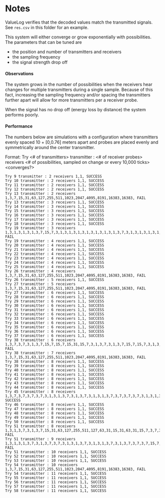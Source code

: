 # Notes

ValueLog verifies that the decoded values match the transmitted signals. See `res.csv` in this folder for an example.

This system will either converge or grow exponentially with possibilities. The parameters that can be tuned are
 - the position and number of transmitters and receivers
 - the sampling frequency
 - the signal strength drop off


#### Observations

The system grows in the number of possibilities when the receivers hear changes for multiple transmitters during a
single sample. Because of this fact, increasing the sampling frequency and/or spacing the transmitters further apart
will allow for more transmitters per a receiver probe.

When the signal has no drop off (energy loss by distance) the system performs poorly.


#### Performance

The numbers below are simulations with a configuration where transmitters evenly spaced 10 + [0,0.76] meters apart
and probes are placed evenly and symmetrically around the center transmitter.

Format:
    Try <# of transmitters> transmitter : <# of receiver probes> receivers
    <# of possibilities, sampled on change or every 10,000 ticks> <converges?>

```
Try 9 transmitter : 2 receivers 1,1, SUCCESS
Try 10 transmitter : 2 receivers 1,1, SUCCESS
Try 11 transmitter : 2 receivers 1,1, SUCCESS
Try 12 transmitter : 2 receivers 1,1, SUCCESS
Try 13 transmitter : 2 receivers 1,3,7,15,31,63,127,255,511,1023,2047,4095,8191,16383,16383, FAIL
Try 13 transmitter : 3 receivers 1,1, SUCCESS
Try 14 transmitter : 3 receivers 1,1, SUCCESS
Try 15 transmitter : 3 receivers 1,1, SUCCESS
Try 16 transmitter : 3 receivers 1,1, SUCCESS
Try 17 transmitter : 3 receivers 1,1, SUCCESS
Try 18 transmitter : 3 receivers 1,1, SUCCESS
Try 19 transmitter : 3 receivers 1,3,1,3,1,3,1,3,7,15,7,3,1,3,1,3,1,3,1,3,1,3,1,3,1,3,7,3,1,3,1,3,1,3,1,3,1,3,1,3,1,3,1,3,1,3,1,3,1,3,1,3,1,3,1,3,1,3,1,3,1,3,1,3,1,3,1,3,1,3,1,3,1,3,7,3,1,3,1,3,7,3,1,3,1,3,1,3,1,3,1,3,1,3,1,3,1,3,1,3,1,3,7,3,1,3,1,3,7,3,5,3,5,3,5,3,5,3,5,9,5,3,5,3,5,9,5,3,3, FAIL
Try 19 transmitter : 4 receivers 1,1, SUCCESS
Try 20 transmitter : 4 receivers 1,1, SUCCESS
Try 21 transmitter : 4 receivers 1,1, SUCCESS
Try 22 transmitter : 4 receivers 1,1, SUCCESS
Try 23 transmitter : 4 receivers 1,1, SUCCESS
Try 24 transmitter : 4 receivers 1,1, SUCCESS
Try 25 transmitter : 4 receivers 1,1, SUCCESS
Try 26 transmitter : 4 receivers 1,3,7,15,31,63,127,255,511,1023,2047,4095,8191,16383,16383, FAIL
Try 26 transmitter : 5 receivers 1,1, SUCCESS
Try 27 transmitter : 5 receivers 1,3,7,15,31,63,127,255,511,1023,2047,4095,8191,16383,16383, FAIL
Try 27 transmitter : 6 receivers 1,1, SUCCESS
Try 28 transmitter : 6 receivers 1,1, SUCCESS
Try 29 transmitter : 6 receivers 1,1, SUCCESS
Try 30 transmitter : 6 receivers 1,1, SUCCESS
Try 31 transmitter : 6 receivers 1,1, SUCCESS
Try 32 transmitter : 6 receivers 1,1, SUCCESS
Try 33 transmitter : 6 receivers 1,1, SUCCESS
Try 34 transmitter : 6 receivers 1,1, SUCCESS
Try 35 transmitter : 6 receivers 1,1, SUCCESS
Try 36 transmitter : 6 receivers 1,1, SUCCESS
Try 37 transmitter : 6 receivers 1,1, SUCCESS
Try 38 transmitter : 6 receivers 1,3,7,3,7,3,1,3,7,15,7,15,7,15,31,15,7,3,1,3,7,3,1,3,7,15,7,15,7,3,1,3,7,15,31,15,7,15,7,3,7,15,7,15,31,63,31,15,31,15,7,3,3, FAIL
Try 38 transmitter : 7 receivers 1,3,7,15,31,63,127,255,511,1023,2047,4095,8191,16383,16383, FAIL
Try 38 transmitter : 8 receivers 1,1, SUCCESS
Try 39 transmitter : 8 receivers 1,1, SUCCESS
Try 40 transmitter : 8 receivers 1,1, SUCCESS
Try 41 transmitter : 8 receivers 1,1, SUCCESS
Try 42 transmitter : 8 receivers 1,1, SUCCESS
Try 43 transmitter : 8 receivers 1,1, SUCCESS
Try 44 transmitter : 8 receivers 1,1, SUCCESS
Try 45 transmitter : 8 receivers 1,3,7,3,7,3,7,3,7,3,1,3,1,3,7,3,1,3,7,3,1,3,1,3,7,3,7,3,7,3,7,3,1,3,1,3,7,3,7,3,1,3,7,3,1,3,1,3,7,15,31,15,7,3,1,3,7,15,7,3,7,3,1,3,7,3,7,3,1,3,7,3,1,3,7,3,7,3,7,3,1,3,7,3,1,3,7,3,7,3,7,3,7,3,7,3,7,3,7,15,7,3,1,3,1,3,7,3,1,3,7,15,7,15,7,3,1,3,1,3,1,3,1,3,7,3,1,3,7,3,1,3,7,3,1,3,7,3,1,3,1,3,1,3,7,3,7,15,7,15,31,15,31,15,7,15,7,15,7,3,1,3,1,3,1,3,7,3,1,3,1,3,7,3,1,3,1,3,1,3,1,3,7,3,1,3,1,3,7,15,7,3,1,3,7,3,1,3,1,3,7,3,7,3,1,3,1,3,1,3,7,3,1,3,1,3,1,3,7,15,31,63,31,15,7,3,1,3,1,3,7,3,1,3,7,3,7,3,1,3,1,3,7,3,1,3,7,3,1,3,1,3,7,3,1,3,1,3,7,15,7,15,7,3,7,3,7,3,1,3,1,3,7,3,1,3,1,3,7,3,7,3,1,3,1,3,1,3,1,3,1,3,7,3,7,15,7,15,7,3,1,3,7,3,1,3,1,3,1,3,7,15,7,3,1,3,1,3,7,3,1,3,7,3,1,3,7,3,1,3,1,3,1,3,1,3,1,3,7,3,1,3,1,3,7,3,1,3,7,3,1,3,7,15,31,15,7,3,1,3,1,3,7,3,7,15,7,3,7,15,7,3,1,3,1,3,7,15,7,3,1,3,7,15,7,3,1,3,7,15,7,3,1,3,7,15,7,3,1,3,7,3,1,3,7,15,7,15,7,3,1,3,7,3,1,3,1,3,7,3,1,3,1,3,7,3,7,3,1,3,1,3,7,3,1,3,1,3,7,15,7,15,7,3,1,3,7,3,1,3,1,3,7,3,7,3,1,3,7,15,7,3,1,3,7,15,7,15,7,3,1,3,1,3,7,3,7,3,7,15,7,3,1,3,1,3,7,3,1,3,1,3,7,3,1,3,7,3,7,3,1,3,7,3,1,3,1,3,1,3,7,3,1,3,7,3,1,3,1,3,1,3,1,3,7,3,1,3,3,1,3,7,3,7,3,1, SUCCESS
Try 46 transmitter : 8 receivers 1,1, SUCCESS
Try 47 transmitter : 8 receivers 1,1, SUCCESS
Try 48 transmitter : 8 receivers 1,1, SUCCESS
Try 49 transmitter : 8 receivers 1,1, SUCCESS
Try 50 transmitter : 8 receivers 1,1, SUCCESS
Try 51 transmitter : 8 receivers 1,3,1,3,7,3,1,3,7,15,31,63,127,255,511,127,63,31,15,31,63,31,15,7,3,7,3,7,7, FAIL
Try 51 transmitter : 9 receivers 1,3,1,3,1,3,7,3,1,3,7,3,7,3,1,3,1,3,7,3,1,3,1,3,7,3,1,3,7,3,7,3,7,15,7,15,7,3,1,3,1,3,1,3,7,3,1,3,7,3,1,3,1,3,7,15,31,15,7,3,1,3,7,15,7,3,1,3,7,3,1,3,1,3,7,3,7,15,7,15,7,3,1,3,1,3,7,3,1,3,7,3,1,3,1,3,1,3,1,3,7,3,1,3,1,3,1,3,1,3,7,3,1,3,1,3,7,3,1,3,1,3,7,3,7,3,1,3,7,15,7,15,7,3,7,3,1,3,7,3,1,3,7,15,7,3,7,3,1,3,7,3,1,3,1,3,1,3,7,15,7,3,1,3,7,3,7,15,31,15,7,3,1,3,1,3,1,3,7,3,7,3,7,3,7,3,1,3,7,3,1,3,1,3,1,3,7,3,1,3,7,3,1,3,1,3,7,3,7,15,7,15,7,3,7,3,7,3,1,3,1,3,7,15,7,3,1,3,7,15,7,3,7,3,7,15,7,3,1,3,1,3,1,3,7,15,7,3,1,3,1,3,1,3,1,3,7,3,1,3,7,15,7,3,1,3,7,3,1,3,7,3,1,3,1,3,7,15,7,3,1,3,7,3,1,3,1,3,1,3,1,3,7,3,1,3,7,3,1,3,1,3,1,3,7,3,1,3,1,3,1,3,1,3,7,15,7,3,1,3,7,15,7,3,1,3,7,3,1,3,1,3,1,3,7,3,1,3,7,3,1,3,1,3,1,3,7,3,1,3,1,3,1,3,7,15,31,15,31,15,7,3,1,3,1,3,1,3,7,15,7,3,1,3,7,3,7,3,1,3,7,3,1,3,7,15,7,15,7,3,1,3,1,3,7,15,7,15,7,3,1,3,7,3,7,3,1,3,1,3,7,3,1,3,1,3,7,15,7,3,1,3,1,3,7,3,7,3,1,3,7,3,1,3,1,3,1,3,7,3,7,3,1,3,7,3,1,3,1,3,7,3,7,3,7,3,1,3,1,3,7,15,7,3,1,3,1,3,7,3,1,3,7,3,1,3,1,3,7,3,7,3,1,3,1,3,1,3,7,3,1,3,7,3,1,1,3,1,3,1,3,1,3,7,15,31,15,7,3,1,3,7,15,7,3,7,15,31,15,31,15,7,15,31,15,31,63,31,15,7,3, FAIL
Try 51 transmitter : 10 receivers 1,1, SUCCESS
Try 52 transmitter : 10 receivers 1,1, SUCCESS
Try 53 transmitter : 10 receivers 1,1, SUCCESS
Try 54 transmitter : 10 receivers 1,3,7,15,31,63,127,255,511,1023,2047,4095,8191,16383,16383, FAIL
Try 54 transmitter : 11 receivers 1,1, SUCCESS
Try 55 transmitter : 11 receivers 1,1, SUCCESS
Try 56 transmitter : 11 receivers 1,1, SUCCESS
Try 57 transmitter : 11 receivers 1,1, SUCCESS
Try 58 transmitter : 11 receivers 1,1, SUCCESS
```